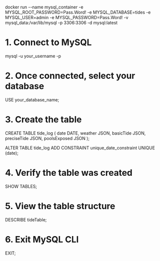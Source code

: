 docker run --name mysql_container -e MYSQL_ROOT_PASSWORD=Pass.Word! -e MYSQL_DATABASE=tides -e
MYSQL_USER=admin -e MYSQL_PASSWORD=Pass.Word! -v mysql_data:/var/lib/mysql -p 3306:3306 -d
mysql:latest

# 1. Connect to MySQL

mysql -u your_username -p

# 2. Once connected, select your database

USE your_database_name;

# 3. Create the table

CREATE TABLE tide_log ( date DATE, weather JSON, basicTide JSON, preciseTide JSON, poolsExposed JSON
);

ALTER TABLE tide_log ADD CONSTRAINT unique_date_constraint UNIQUE (date);

# 4. Verify the table was created

SHOW TABLES;

# 5. View the table structure

DESCRIBE tideTable;

# 6. Exit MySQL CLI

EXIT;
